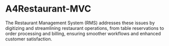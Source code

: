 # A4Restaurant-MVC
The Restaurant Management System (RMS) addresses these issues by digitizing and streamlining restaurant operations, from table reservations to order processing and billing, ensuring smoother workflows and enhanced customer satisfaction.
